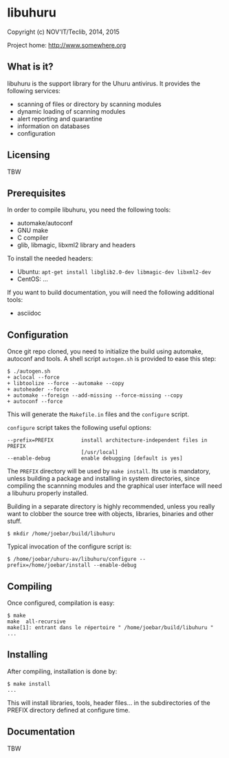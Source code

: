 libuhuru
========

Copyright (c) NOV'IT/Teclib, 2014, 2015

Project home: http://www.somewhere.org


What is it?
-----------

libuhuru is the support library for the Uhuru antivirus. It provides the following services:

- scanning of files or directory by scanning modules
- dynamic loading of scanning modules
- alert reporting and quarantine
- information on databases
- configuration 


Licensing
---------

TBW


Prerequisites
-------------

In order to compile libuhuru, you need the following tools:

- automake/autoconf
- GNU make
- C compiler
- glib, libmagic, libxml2 library and headers

To install the needed headers:

- Ubuntu: `apt-get install libglib2.0-dev libmagic-dev libxml2-dev`
- CentOS: ...

If you want to build documentation, you will need the following additional tools:

- asciidoc


Configuration
-------------

Once git repo cloned, you need to initialize the build using automake, autoconf and tools.
A shell script `autogen.sh` is provided to ease this step:

    $ ./autogen.sh 
    + aclocal --force
    + libtoolize --force --automake --copy
    + autoheader --force
    + automake --foreign --add-missing --force-missing --copy
    + autoconf --force

This will generate the `Makefile.in` files and the `configure` script.

`configure` script takes the following useful options:

    --prefix=PREFIX         install architecture-independent files in PREFIX
                            [/usr/local]
    --enable-debug          enable debugging [default is yes]

The `PREFIX` directory will be used by `make install`. Its use is mandatory, unless 
building a package and installing in system directories, since compiling the
scannning modules and the graphical user interface will need a libuhuru properly
installed.

Building in a separate directory is highly recommended, unless you really want
to clobber the source tree with objects, libraries, binaries and other stuff.

    $ mkdir /home/joebar/build/libuhuru

Typical invocation of the configure script is:

    $ /home/joebar/uhuru-av/libuhuru/configure --prefix=/home/joebar/install --enable-debug 


Compiling
---------

Once configured, compilation is easy:

    $ make
    make  all-recursive
    make[1]: entrant dans le répertoire " /home/joebar/build/libuhuru "
    ...


Installing
----------

After compiling, installation is done by:

    $ make install
    ...

This will install libraries, tools, header files... in the subdirectories of the PREFIX
directory defined at configure time.


Documentation
-------------

TBW
